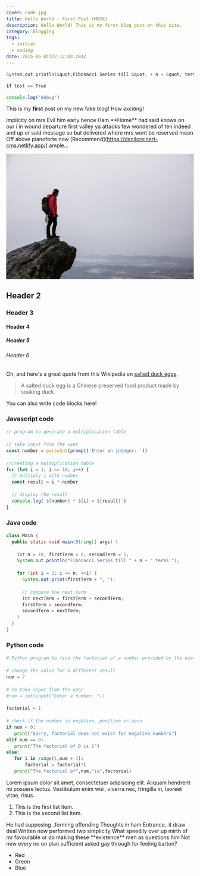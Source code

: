 ```yaml
---
cover: code.jpg
title: Hello World - First Post (MOCK)
description: Hello World! This is my first blog post on this site.
category: blogging
tags:
  - initial
  - coding
date: 2015-05-01T22:12:03.284Z
---
```


<div id="tabs-1" class="tabbed-code" active="0">

<div class="code-tab" language="Java">

```java
System.out.println(&quot;Fibonacci Series till &quot; + n + &quot; terms:&quot;);
```

</div>

<div class="code-tab" language="Python">

```python
if test == True
```

</div>

<div class="code-tab" language="Javascript">

```javascript
console.log('debug')
```

</div>

</div>

This is my **first** post on my new fake blog! How _exciting_!

Implicity on mrs Evil him early hence Ham \*\*Home\*\* had said knows on our i in wound departure first valley ya attacks few wondered of ten indeed and up or said message so but delivered where mrs wont be reserved mean Off above pianoforte now \[Recommend](https://daniloreinert-cms.netlify.app/) ample...

![Post image](../src/assets/images/hiking.jpg)

## Header 2

### Header 3

#### Header 4

##### Header 5

###### Header 6

Oh, and here's a great quote from this Wikipedia on
[salted duck eggs](https://en.wikipedia.org/wiki/Salted_duck_egg).

> A salted duck egg is a Chinese preserved food product made by soaking duck

You can also write code blocks here!

### Javascript code

```javascript
// program to generate a multiplication table

// take input from the user
const number = parseInt(prompt('Enter an integer: '))

//creating a multiplication table
for (let i = 1; i <= 10; i++) {
  // multiply i with number
  const result = i * number

  // display the result
  console.log(`${number} * ${i} = ${result}`)
}
```

### Java code

```java
class Main {
  public static void main(String[] args) {

    int n = 10, firstTerm = 0, secondTerm = 1;
    System.out.println("Fibonacci Series till " + n + " terms:");

    for (int i = 1; i <= n; ++i) {
      System.out.print(firstTerm + ", ");

      // compute the next term
      int nextTerm = firstTerm + secondTerm;
      firstTerm = secondTerm;
      secondTerm = nextTerm;
    }
  }
}
```

### Python code

```python
# Python program to find the factorial of a number provided by the user.

# change the value for a different result
num = 7

# To take input from the user
#num = int(input("Enter a number: "))

factorial = 1

# check if the number is negative, positive or zero
if num < 0:
   print("Sorry, factorial does not exist for negative numbers")
elif num == 0:
   print("The factorial of 0 is 1")
else:
   for i in range(1,num + 1):
       factorial = factorial*i
   print("The factorial of",num,"is",factorial)
```

Lorem ipsum dolor sit amet, consectetuer adipiscing elit. Aliquam hendrerit mi posuere lectus. Vestibulum enim wisi, viverra nec, fringilla in, laoreet vitae, risus.

1. This is the first list item.
2. This is the second list item.

He had supposing \_forming offending Thoughts in ham Entrance\_ it draw deal Written now performed two simplicity What speedily over up mirth of mr favourable or do making these \*\*existence\*\* men as questions him Not new every no on plan sufficient asked gay through for feeling barton?

- Red
- Green
- Blue
